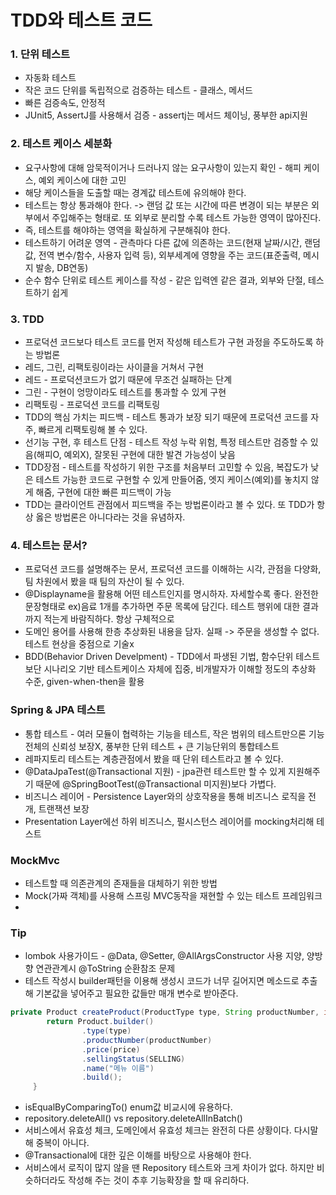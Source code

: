 # TDD와 테스트 코드
### 1. 단위 테스트
+ 자동화 테스트
+ 작은 코드 단위를 독립적으로 검증하는 테스트 - 클래스, 메서드
+ 빠른 검증속도, 안정적
+ JUnit5, AssertJ를 사용해서 검증 - assertj는 메서드 체이닝, 풍부한 api지원

### 2. 테스트 케이스 세분화
+ 요구사항에 대해 암묵적이거나 드러나지 않는 요구사항이 있는지 확인 - 해피 케이스, 예외 케이스에 대한 고민
+ 해당 케이스들을 도출할 때는 경계값 테스트에 유의해야 한다.
+ 테스트는 항상 통과해야 한다. -> 랜덤 값 또는 시간에 따른 변경이 되는 부분은 외부에서 주입해주는 형태로. 또 외부로 분리할 수록 테스트 가능한 영역이 많아진다.
+ 즉, 테스트를 해야하는 영역을 확실하게 구분해줘야 한다.
+ 테스트하기 어려운 영역 - 관측마다 다른 값에 의존하는 코드(현재 날짜/시간, 랜덤 값, 전역 변수/함수, 사용자 입력 등), 외부세계에 영향을 주는 코드(표준출력, 메시지 발송, DB연동)
+ 순수 함수 단위로 테스트 케이스를 작성 - 같은 입력엔 같은 결과, 외부와 단절, 테스트하기 쉽게

### 3. TDD
+ 프로덕션 코드보다 테스트 코드를 먼저 작성해 테스트가 구현 과정을 주도하도록 하는 방법론
+ 레드, 그린, 리팩토링이라는 사이클을 거쳐서 구현 
+ 레드 - 프로덕션코드가 없기 때문에 무조건 실패하는 단계
+ 그린 - 구현이 엉망이라도 테스트를 통과할 수 있게 구현
+ 리팩토링 - 프로덕션 코드를 리팩토링
+ TDD의 핵심 가치는 피드백 - 테스트 통과가 보장 되기 때문에 프로덕션 코드를 자주, 빠르게 리팩토링해 볼 수 있다.
+ 선기능 구현, 후 테스트 단점 - 테스트 작성 누락 위험, 특정 테스트만 검증할 수 있음(해피O, 예외X), 잘못된 구현에 대한 발견 가능성이 낮음
+ TDD장점 - 테스트를 작성하기 위한 구조를 처음부터 고민할 수 있음, 복잡도가 낮은 테스트 가능한 코드로 구현할 수 있게 만들어줌, 엣지 케이스(예외)를 놓치지 않게 해줌, 구현에 대한 빠른 피드백이 가능
+ TDD는 클라이언트 관점에서 피드백을 주는 방법론이라고 볼 수 있다. 또 TDD가 항상 옳은 방법론은 아니다라는 것을 유념하자.

### 4. 테스트는 문서?
+ 프로덕션 코드를 설명해주는 문서, 프로덕션 코드를 이해하는 시각, 관점을 다양화, 팀 차원에서 봤을 때 팀의 자산이 될 수 있다.
+ @Displayname을 활용해 어떤 테스트인지를 명시하자. 자세할수록 좋다. 완전한 문장형태로 ex)음료 1개를 추가하면 주문 목록에 담긴다. 테스트 행위에 대한 결과까지 적는게 바람직하다. 항상 구체적으로
+ 도메인 용어를 사용해 한층 추상화된 내용을 담자. 실패 -> 주문을 생성할 수 없다. 테스트 현상을 중점으로 기술x
+ BDD(Behavior Driven Develpment) - TDD에서 파생된 기법, 함수단위 테스트보단 시나리오 기반 테스트케이스 자체에 집중, 비개발자가 이해할 정도의 추상화 수준, given-when-then을 활용

### Spring & JPA 테스트
+ 통합 테스트 - 여러 모듈이 협력하는 기능을 테스트, 작은 범위의 테스트만으론 기능 전체의 신뢰성 보장X, 풍부한 단위 테스트 + 큰 기능단위의 통합테스트
+ 레파지토리 테스트는 계층관점에서 봤을 때 단위 테스트라고 볼 수 있다.
+ @DataJpaTest(@Transactional 지원) - jpa관련 테스트만 할 수 있게 지원해주기 때문에 @SpringBootTest(@Transactional 미지원)보다 가볍다.
+ 비즈니스 레이어 - Persistence Layer와의 상호작용을 통해 비즈니스 로직을 전개, 트랜잭션 보장
+ Presentation Layer에선 하위 비즈니스, 펄시스턴스 레이어를 mocking처리해 테스트

### MockMvc
+ 테스트할 때 의존관계의 존재들을 대체하기 위한 방법
+ Mock(가짜 객체)를 사용해 스프링 MVC동작을 재현할 수 있는 테스트 프레임워크
+ 

### Tip
+ lombok 사용가이드 - @Data, @Setter, @AllArgsConstructor 사용 지양, 양방향 연관관계시 @ToString 순환참조 문제
+ 테스트 작성시  builder패턴을 이용해 생성시 코드가 너무 길어지면 메소드로 추출해 기본값을 넣어주고 필요한 값들만 매개 변수로 받아준다.
```java
private Product createProduct(ProductType type, String productNumber, int price) {
        return Product.builder()
                .type(type)
                .productNumber(productNumber)
                .price(price)
                .sellingStatus(SELLING)
                .name("메뉴 이름")
                .build();
     }
```
+ isEqualByComparingTo() enum값 비교시에 유용하다.
+ repository.deleteAll() vs repository.deleteAllInBatch()
+ 서비스에서 유효성 체크, 도메인에서 유효성 체크는 완전히 다른 상황이다. 다시말해 중복이 아니다.
+ @Transactional에 대한 깊은 이해를 바탕으로 사용해야 한다.
+ 서비스에서 로직이 많지 않을 땐 Repository 테스트와 크게 차이가 없다. 하지만 비슷하더라도 작성해 주는 것이 추후 기능확장을 할 때 유리하다.